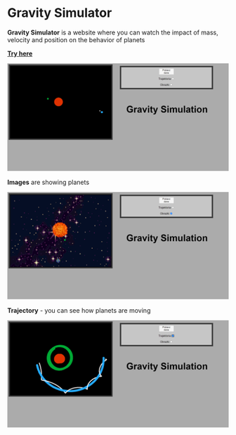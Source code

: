 # Gravity Simulator

**Gravity Simulator** is a website where you can watch the impact of mass, velocity and position on the behavior of planets

**[Try here](https://kaamilc.github.io/GravitySim/index.html)**

![alt text](./src/images/presentation.png)

**Images** are showing planets

![alt text](./src/images/presentation1.png)

**Trajectory** - you can see how planets are moving

![alt text](./src/images/presentation2.png)